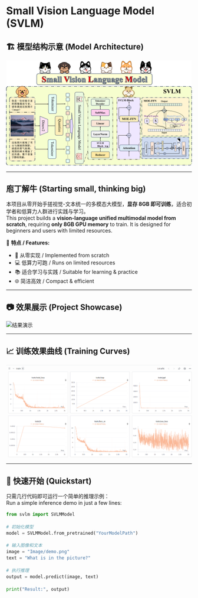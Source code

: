 # Small Vision Language Model (SVLM)

## 🏗 模型结构示意 (Model Architecture)
![模型结构](Image/MODEL.png)

---
## 庖丁解牛 (Starting small, thinking big)

本项目从零开始手搓视觉-文本统一的多模态大模型，**显存 8GB 即可训练**，适合初学者和低算力人群进行实践与学习。  
This project builds a **vision-language unified multimodal model from scratch**, requiring **only 8GB GPU memory** to train. It is designed for beginners and users with limited resources.  

📌 **特点 / Features:**  
- 🔧 从零实现 / Implemented from scratch  
- 💻 低算力可跑 / Runs on limited resources  
- 📚 适合学习与实践 / Suitable for learning & practice  
- 🌐 简洁高效 / Compact & efficient  

---
## 📷 效果展示 (Project Showcase)

![结果演示](Image/videotogif.gif)

---

## 📈 训练效果曲线 (Training Curves)

![训练曲线](Image/train.png)

---
## 🚀 快速开始 (Quickstart)

只需几行代码即可运行一个简单的推理示例：  
Run a simple inference demo in just a few lines:

```python
from svlm import SVLMModel

# 初始化模型
model = SVLMModel.from_pretrained("YourModelPath")

# 输入图像和文本
image = "Image/demo.png"
text = "What is in the picture?"

# 执行推理
output = model.predict(image, text)

print("Result:", output)
